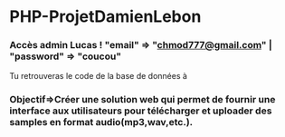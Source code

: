 # PHP-ProjetDamienLebon

### Accès admin Lucas ! "email" => "chmod777@gmail.com" | "password" => "coucou"
Tu retrouveras le code de la base de données à 


### Objectif=>Créer une solution web qui permet de fournir une interface aux utilisateurs pour télécharger et uploader des samples en format audio(mp3,wav,etc.).
